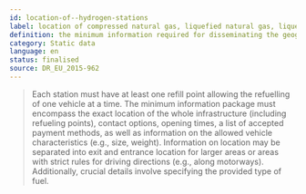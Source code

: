 ```yaml
---
id: location-of--hydrogen-stations
label: location of compressed natural gas, liquefied natural gas, liquefied petroleum gas, and hydrogen stations
definition: the minimum information required for disseminating the geographic location of compressed natural gas, liquefied natural gas, liquefied petroleum gas and hydrogen refueling stations.
category: Static data
language: en
status: finalised
source: DR_EU_2015-962
---
```


>Each station must have at least one refill point allowing the refuelling of one vehicle at a time. The minimum information package must encompass the exact location of the whole infrastructure (including refueling points), contact options, opening times, a list of accepted payment methods, as well as information on the allowed vehicle characteristics (e.g., size, weight).  Information on location may be separated into exit and entrance location for larger areas or areas with strict rules for driving directions (e.g., along motorways). Additionally, crucial details involve specifying the provided type of fuel.

